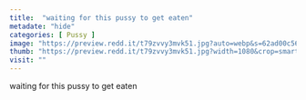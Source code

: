 ```yaml
---
title:  "waiting for this pussy to get eaten"
metadate: "hide"
categories: [ Pussy ]
image: "https://preview.redd.it/t79zvvy3mvk51.jpg?auto=webp&s=62ad00c56c50f6cd6c8cc2c6fce7f8dd61653c3c"
thumb: "https://preview.redd.it/t79zvvy3mvk51.jpg?width=1080&crop=smart&auto=webp&s=2e65dfa4c376285d3fd0eaf1e9fa7ccc6dec578c"
visit: ""
---
```

waiting for this pussy to get eaten
